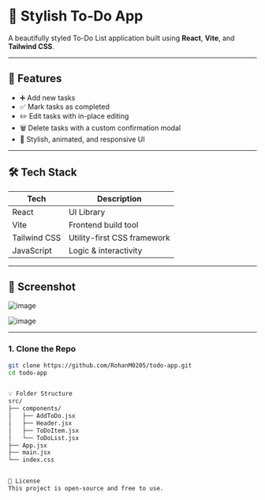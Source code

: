 # 📝 Stylish To-Do App

A beautifully styled To-Do List application built using **React**, **Vite**, and **Tailwind CSS**.

---

## 🚀 Features

- ➕ Add new tasks
- ✅ Mark tasks as completed
- ✏️ Edit tasks with in-place editing
- 🗑️ Delete tasks with a custom confirmation modal
- 🎨 Stylish, animated, and responsive UI

---

## 🛠 Tech Stack

| Tech         | Description                        |
|--------------|------------------------------------|
| React        | UI Library                         |
| Vite         | Frontend build tool                |
| Tailwind CSS | Utility-first CSS framework        |
| JavaScript   | Logic & interactivity              |

---

## 📸 Screenshot
![image](https://github.com/user-attachments/assets/9ea88e43-20c4-4b38-8a0c-3a53ca14833f)

![image](https://github.com/user-attachments/assets/74f82cbb-75eb-4f62-a48b-6f54cc30f1ec)

---

### 1. Clone the Repo
```bash
git clone https://github.com/RohanM0205/todo-app.git
cd todo-app


💡 Folder Structure
src/
├── components/
│   ├── AddToDo.jsx
│   ├── Header.jsx
│   ├── ToDoItem.jsx
│   └── ToDoList.jsx
├── App.jsx
├── main.jsx
└── index.css


📄 License
This project is open-source and free to use.


